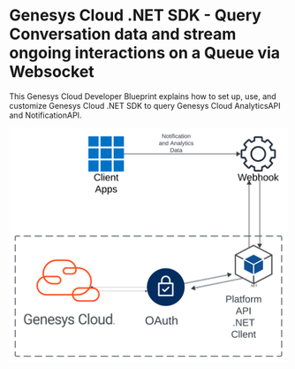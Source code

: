 # Genesys Cloud .NET SDK - Query Conversation data and stream ongoing interactions on a Queue via Websocket

This Genesys Cloud Developer Blueprint explains how to set up, use, and customize Genesys Cloud .NET SDK to query Genesys Cloud AnalyticsAPI and NotificationAPI.

![ARCHITECTURE](blueprint/images/flowchart.png)
